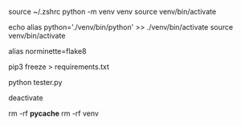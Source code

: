 source ~/.zshrc
python -m venv venv
source venv/bin/activate

echo alias python='./venv/bin/python' >> ./venv/bin/activate
source venv/bin/activate

alias norminette=flake8

pip3 freeze > requirements.txt

python tester.py

deactivate

rm -rf **pycache**
rm -rf venv
